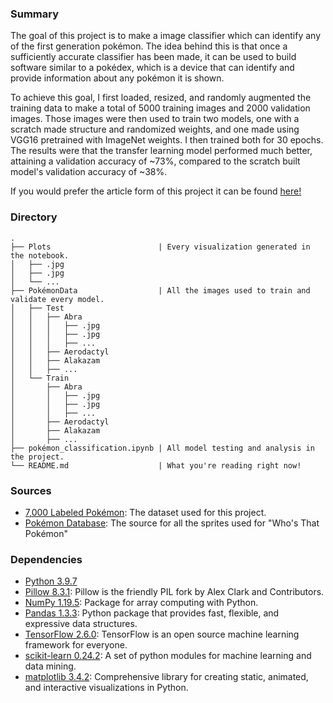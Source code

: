 ### Summary
The goal of this project is to make a image classifier which can identify any of the first generation pokémon. The idea behind this is that once a sufficiently accurate classifier has been made, it can be used to build software similar to a pokédex, which is a device that can identify and provide information about any pokémon it is shown.

To achieve this goal, I first loaded, resized, and randomly augmented the training data to make a total of 5000 training images and 2000 validation images. Those images were then used to train two models, one with a scratch made structure and randomized weights, and one made using VGG16 pretrained with ImageNet weights. I then trained both for 30 epochs. The results were that the transfer learning model performed much better, attaining a validation accuracy of ~73%, compared to the scratch built model's validation accuracy of ~38%.

If you would prefer the article form of this project it can be found [here!](https://linkwentz.medium.com/whos-that-pok%C3%A9mon-building-a-pok%C3%A9mon-identifier-in-keras-e8e1078f1b14)

### Directory
```
.
├── Plots                        | Every visualization generated in the notebook.
│   ├── .jpg
│   ├── .jpg
│   └── ...
├── PokémonData                  | All the images used to train and validate every model.
│   ├── Test
│   │   ├── Abra
│   │   │   ├── .jpg
│   │   │   ├── .jpg
│   │   │   ├── ...
│   │   ├── Aerodactyl
│   │   ├── Alakazam
│   │   ├── ...
│   └── Train
│       ├── Abra
│       │   ├── .jpg
│       │   ├── .jpg
│       │   ├── ...
│       ├── Aerodactyl
│       ├── Alakazam
│       ├── ...
├── pokémon_classification.ipynb | All model testing and analysis in the project.
└── README.md                    | What you're reading right now!
```

### Sources
- [7,000 Labeled Pokémon](https://www.kaggle.com/lantian773030/pokemonclassification): The dataset used for this project.
- [Pokémon Database](https://pokemondb.net/pokedex/national): The source for all the sprites used for "Who's That Pokémon"

### Dependencies
- [Python 3.9.7](https://www.python.org/)
- [Pillow 8.3.1](https://pypi.org/project/Pillow/): Pillow is the friendly PIL fork by Alex Clark and Contributors.
- [NumPy 1.19.5](https://pypi.org/project/numpy/): Package for array computing with Python.
- [Pandas 1.3.3](https://pypi.org/project/pandas/): Python package that provides fast, flexible, and expressive data structures.
- [TensorFlow 2.6.0](https://pypi.org/project/tensorflow/): TensorFlow is an open source machine learning framework for everyone.
- [scikit-learn 0.24.2](https://pypi.org/project/scikit-learn/): A set of python modules for machine learning and data mining.
- [matplotlib 3.4.2](https://pypi.org/project/matplotlib/): Comprehensive library for creating static, animated, and interactive visualizations in Python.

